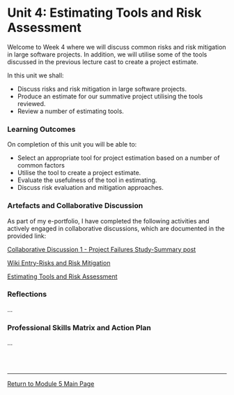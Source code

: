 # Unit 4: Estimating Tools and Risk Assessment

Welcome to Week 4 where we will discuss common risks and risk mitigation in large software projects. In addition, we will utilise some of the tools discussed in the previous lecture cast to create a project estimate.

In this unit we shall:
 - Discuss risks and risk mitigation in large software projects.
 - Produce an estimate for our summative project utilising the tools reviewed.
 - Review a number of estimating tools.

### Learning Outcomes
On completion of this unit you will be able to:
 - Select an appropriate tool for project estimation based on a number of common factors
 - Utilise the tool to create a project estimate.
 - Evaluate the usefulness of the tool in estimating.
 - Discuss risk evaluation and mitigation approaches.

### Artefacts and Collaborative Discussion 
As part of my e-portfolio, I have completed the following activities and actively engaged in collaborative discussions, which are documented in the provided link:

[Collaborative Discussion 1 - Project Failures Study-Summary post](SEPM_Unit04_SummaryPost.pdf)

[Wiki Entry-Risks and Risk Mitigation](SEPM_Unit04_Wiki.md)

[Estimating Tools and Risk Assessment](SEPM_Unit04_Seminar.md)


### Reflections
...

### Professional Skills Matrix and Action Plan
...

<br><br>

--- 

[Return to Module 5 Main Page](SEPM_main.md)
